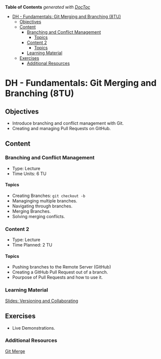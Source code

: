 <!-- START doctoc generated TOC please keep comment here to allow auto update -->
<!-- DON'T EDIT THIS SECTION, INSTEAD RE-RUN doctoc TO UPDATE -->
**Table of Contents**  *generated with [DocToc](https://github.com/thlorenz/doctoc)*

- [DH - Fundamentals: Git Merging and Branching (8TU)](#dh---fundamentals-git-merging-and-branching-8tu)
  - [Objectives](#objectives)
  - [Content](#content)
    - [Branching and Conflict Management](#branching-and-conflict-management)
      - [Topics](#topics)
    - [Content 2](#content-2)
      - [Topics](#topics-1)
    - [Learning Material](#learning-material)
  - [Exercises](#exercises)
    - [Additional Resources](#additional-resources)

<!-- END doctoc generated TOC please keep comment here to allow auto update -->

# DH - Fundamentals: Git Merging and Branching (8TU)

## Objectives

- Introduce branching and conflict management with Git.
- Creating and managing Pull Requests on GitHub.

## Content

### Branching and Conflict Management
- Type: Lecture
- Time Units: 6 TU

#### Topics

- Creating Branches: `git checkout -b`
- Managinging multiple branches.
- Navigating through branches.
- Merging Branches.
- Solving merging conflicts.

### Content 2

- Type: Lecture
- Time Planned: 2 TU

#### Topics

- Pushing branches to the Remote Server (GitHub)
- Creating a GitHub Pull Request out of a branch.
- Pourpose of Pull Requests and how to use it.

### Learning Material

[Slides: Versioning and Collaborating](https://drive.google.com/file/d/1YbaMzQP8eEdgnhlIZ4vYMhbDmp_EtNqT/view?usp=sharing)


## Exercises

- Live Demonstrations.

### Additional Resources
[Git Merge](https://www.atlassian.com/git/tutorials/using-branches/git-merge)

